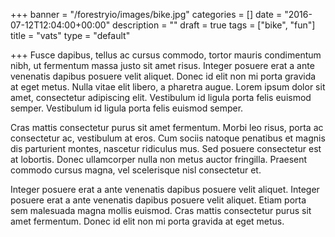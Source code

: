 +++
banner = "/forestryio/images/bike.jpg"
categories = []
date = "2016-07-12T12:04:00+00:00"
description = ""
draft = true
tags = ["bike", "fun"]
title = "vats"
type = "default"

+++
Fusce dapibus, tellus ac cursus commodo, tortor mauris condimentum nibh, ut fermentum massa justo sit amet risus. Integer posuere erat a ante venenatis dapibus posuere velit aliquet. Donec id elit non mi porta gravida at eget metus. Nulla vitae elit libero, a pharetra augue. Lorem ipsum dolor sit amet, consectetur adipiscing elit. Vestibulum id ligula porta felis euismod semper. Vestibulum id ligula porta felis euismod semper.

Cras mattis consectetur purus sit amet fermentum. Morbi leo risus, porta ac consectetur ac, vestibulum at eros. Cum sociis natoque penatibus et magnis dis parturient montes, nascetur ridiculus mus. Sed posuere consectetur est at lobortis. Donec ullamcorper nulla non metus auctor fringilla. Praesent commodo cursus magna, vel scelerisque nisl consectetur et.

Integer posuere erat a ante venenatis dapibus posuere velit aliquet. Integer posuere erat a ante venenatis dapibus posuere velit aliquet. Etiam porta sem malesuada magna mollis euismod. Cras mattis consectetur purus sit amet fermentum. Donec id elit non mi porta gravida at eget metus.